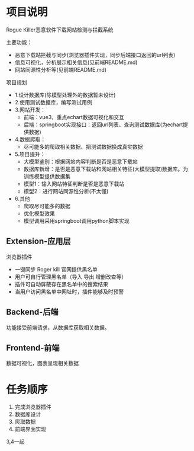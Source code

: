 # 项目说明
Rogue Killer恶意软件下载网站检测与拦截系统

主要功能：
- 恶意下载站拦截与同步(浏览器插件实现，同步后端接口返回的url列表)
- 信息可视化，分析展示相关信息(见前端README.md)
- 网站同源性分析等(见前端README.md)

项目规划
 - 1.设计数据库(除模型处理外的数据暂未设计)
 - 2.使用测试数据库，编写测试用例
 - 3.网站开发：
    - 前端：vue3，重点echart数据可视化和交互
    - 后端：springboot实现接口：返回url列表、查询测试数据库(为echart提供数据)
 - 4.数据爬取：
    - 尽可能多的爬取相关数据、把测试数据换成真实数据
 - 5.项目提升：
    - 大模型鉴别：根据网站内容判断是否是恶意下载站
    - 数据库新增：是否是恶意下载站和网站相关特征(大模型提取)数据库。为训练模型提供数据集
    - 模型1：输入网站特征判断是否是恶意下载站
    - 模型2：进行网站同源性分析(不太懂)
 - 6.其他
    - 爬取尽可能多的数据
    - 优化模型效果
    - 模型调用采用springboot调用python脚本实现




## Extension-应用层
浏览器插件
- 一键同步 Roger kill 官网提供黑名单
- 用户可自行管理黑名单（导入 导出 增删改查等）
- 插件可自动屏蔽存在黑名单中的搜索结果
- 当用户访问黑名单中网址时，插件能够及时预警

## Backend-后端
功能接受前端请求，从数据库获取相关数据。

## Frontend-前端
数据可视化，图表呈现相关数据

# 任务顺序
1. 完成浏览器插件
2. 数据库设计
3. 爬取数据
4. 前端界面实现

3,4一起



